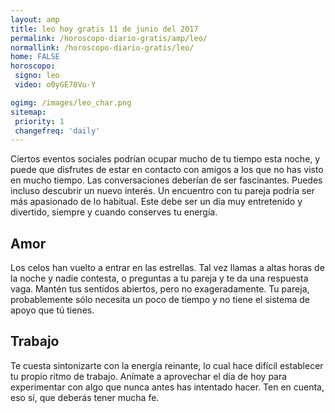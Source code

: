 ```yaml
---
layout: amp
title: leo hoy gratis 11 de junio del 2017 
permalink: /horoscopo-diario-gratis/amp/leo/
normallink: /horoscopo-diario-gratis/leo/
home: FALSE
horoscopo:
 signo: leo
 video: o0yGE70Vu-Y

ogimg: /images/leo_char.png
sitemap:
 priority: 1
 changefreq: 'daily'
---
```



Ciertos eventos sociales podrían ocupar mucho de tu tiempo esta noche, y puede que disfrutes de estar en contacto con amigos a los que no has visto en mucho tiempo. Las conversaciones deberían de ser fascinantes. Puedes incluso descubrir un nuevo interés. Un encuentro con tu pareja podría ser más apasionado de lo habitual. Este debe ser un día muy entretenido y divertido, siempre y cuando conserves tu energía.

## Amor

Los celos han vuelto a entrar en las estrellas. Tal vez llamas a altas horas de la noche y nadie contesta, o preguntas a tu pareja y te da una respuesta vaga. Mantén tus sentidos abiertos, pero no exageradamente. Tu pareja, probablemente sólo necesita un poco de tiempo y no tiene el sistema de apoyo que tú tienes.

## Trabajo

Te cuesta sintonizarte con la energía reinante, lo cual hace difícil establecer tu propio ritmo de trabajo. Anímate a aprovechar el día de hoy para experimentar con algo que nunca antes has intentado hacer. Ten en cuenta, eso sí, que deberás tener mucha fe.